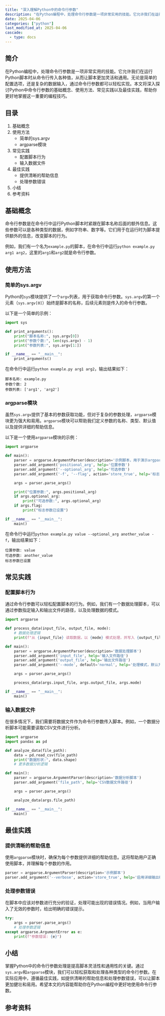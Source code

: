 ```yaml
---
title: "深入理解Python中的命令行参数"
description: "在Python编程中，处理命令行参数是一项非常实用的技能。它允许我们在运行Python脚本时从命令行传入各种值，从而让脚本更加灵活和通用。无论是简单的配置选项，还是复杂的数据输入，通过命令行参数都可以轻松实现。本文将深入探讨Python中命令行参数的基础概念、使用方法、常见实践以及最佳实践，帮助你更好地掌握这一重要的编程技巧。"
date: 2025-04-06
categories: ["python"]
last_modified_at: 2025-04-06
cascade:
  - type: docs
---
```



## 简介
在Python编程中，处理命令行参数是一项非常实用的技能。它允许我们在运行Python脚本时从命令行传入各种值，从而让脚本更加灵活和通用。无论是简单的配置选项，还是复杂的数据输入，通过命令行参数都可以轻松实现。本文将深入探讨Python中命令行参数的基础概念、使用方法、常见实践以及最佳实践，帮助你更好地掌握这一重要的编程技巧。

<!-- more -->
## 目录
1. 基础概念
2. 使用方法
    - 简单的sys.argv
    - argparse模块
3. 常见实践
    - 配置脚本行为
    - 输入数据文件
4. 最佳实践
    - 提供清晰的帮助信息
    - 处理参数错误
5. 小结
6. 参考资料

## 基础概念
命令行参数是在命令行中运行Python脚本时紧跟在脚本名称后面的额外信息。这些参数可以是各种类型的数据，例如字符串、数字等。它们用于在运行时为脚本提供额外的信息，改变脚本的行为。

例如，我们有一个名为`example.py`的脚本，在命令行中运行`python example.py arg1 arg2`，这里的`arg1`和`arg2`就是命令行参数。

## 使用方法

### 简单的sys.argv
Python的`sys`模块提供了一个`argv`列表，用于获取命令行参数。`sys.argv`的第一个元素（`sys.argv[0]`）始终是脚本的名称，后续元素则是传入的命令行参数。

以下是一个简单的示例：

```python
import sys

def print_arguments():
    print("脚本名称:", sys.argv[0])
    print("参数个数:", len(sys.argv) - 1)
    print("参数列表:", sys.argv[1:])

if __name__ == "__main__":
    print_arguments()
```

在命令行中运行`python example.py arg1 arg2`，输出结果如下：

```
脚本名称: example.py
参数个数: 2
参数列表: ['arg1', 'arg2']
```

### argparse模块
虽然`sys.argv`提供了基本的参数获取功能，但对于复杂的参数处理，`argparse`模块更为强大和易用。`argparse`模块可以帮助我们定义参数的名称、类型、默认值以及提供详细的帮助信息。

以下是一个使用`argparse`模块的示例：

```python
import argparse

def main():
    parser = argparse.ArgumentParser(description='示例脚本，用于演示argparse的使用')
    parser.add_argument('positional_arg', help='位置参数')
    parser.add_argument('--optional_arg', help='可选参数')
    parser.add_argument('-f', '--flag', action='store_true', help='标志参数')

    args = parser.parse_args()

    print("位置参数:", args.positional_arg)
    if args.optional_arg:
        print("可选参数:", args.optional_arg)
    if args.flag:
        print("标志参数已设置")

if __name__ == "__main__":
    main()
```

在命令行中运行`python example.py value --optional_arg another_value -f`，输出结果如下：

```
位置参数: value
可选参数: another_value
标志参数已设置
```

## 常见实践

### 配置脚本行为
通过命令行参数可以轻松配置脚本的行为。例如，我们有一个数据处理脚本，可以通过参数指定输入和输出文件的路径，以及处理数据的模式。

```python
import argparse

def process_data(input_file, output_file, mode):
    # 数据处理逻辑
    print(f"从 {input_file} 读取数据，以 {mode} 模式处理，并写入 {output_file}")

def main():
    parser = argparse.ArgumentParser(description='数据处理脚本')
    parser.add_argument('input_file', help='输入文件路径')
    parser.add_argument('output_file', help='输出文件路径')
    parser.add_argument('--mode', default='normal', help='处理模式，默认为 normal')

    args = parser.parse_args()

    process_data(args.input_file, args.output_file, args.mode)

if __name__ == "__main__":
    main()
```

### 输入数据文件
在很多情况下，我们需要将数据文件作为命令行参数传入脚本。例如，一个数据分析脚本可能需要读取CSV文件进行分析。

```python
import argparse
import pandas as pd

def analyze_data(file_path):
    data = pd.read_csv(file_path)
    print("数据形状:", data.shape)
    # 更多数据分析逻辑

def main():
    parser = argparse.ArgumentParser(description='数据分析脚本')
    parser.add_argument('file_path', help='CSV数据文件路径')

    args = parser.parse_args()

    analyze_data(args.file_path)

if __name__ == "__main__":
    main()
```

## 最佳实践

### 提供清晰的帮助信息
使用`argparse`模块时，确保为每个参数提供详细的帮助信息。这将帮助用户正确使用脚本，并理解每个参数的作用。

```python
parser = argparse.ArgumentParser(description='示例脚本')
parser.add_argument('--verbose', action='store_true', help='启用详细输出模式')
```

### 处理参数错误
在脚本中应该对参数进行充分的验证，处理可能出现的错误情况。例如，当用户输入了无效的参数时，给出明确的错误提示。

```python
try:
    args = parser.parse_args()
    # 处理参数逻辑
except argparse.ArgumentError as e:
    print(f"参数错误: {e}")
```

## 小结
掌握Python中的命令行参数处理是提高脚本灵活性和通用性的关键。通过`sys.argv`和`argparse`模块，我们可以轻松获取和处理各种类型的命令行参数。在实际应用中，遵循最佳实践，如提供清晰的帮助信息和处理参数错误，可以让脚本更加健壮和易用。希望本文的内容能帮助你在Python编程中更好地使用命令行参数。

## 参考资料